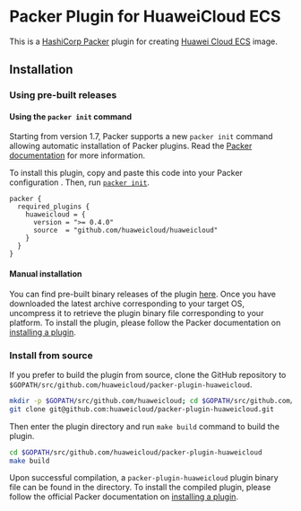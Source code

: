 # Packer Plugin for HuaweiCloud ECS

This is a [HashiCorp Packer](https://www.packer.io/) plugin for creating [Huawei Cloud ECS](https://www.huaweicloud.com/) image.

## Installation

### Using pre-built releases

#### Using the `packer init` command

Starting from version 1.7, Packer supports a new `packer init` command allowing
automatic installation of Packer plugins. Read the
[Packer documentation](https://www.packer.io/docs/commands/init) for more information.

To install this plugin, copy and paste this code into your Packer configuration .
Then, run [`packer init`](https://www.packer.io/docs/commands/init).

```hcl
packer {
  required_plugins {
    huaweicloud = {
      version = ">= 0.4.0"
      source  = "github.com/huaweicloud/huaweicloud"
    }
  }
}
```

#### Manual installation

You can find pre-built binary releases of the plugin [here](https://github.com/huaweicloud/packer-plugin-huaweicloud/releases).
Once you have downloaded the latest archive corresponding to your target OS,
uncompress it to retrieve the plugin binary file corresponding to your platform.
To install the plugin, please follow the Packer documentation on
[installing a plugin](https://www.packer.io/docs/extending/plugins/#installing-plugins).

### Install from source

If you prefer to build the plugin from source, clone the GitHub repository
to `$GOPATH/src/github.com/huaweicloud/packer-plugin-huaweicloud`.

```sh
mkdir -p $GOPATH/src/github.com/huaweicloud; cd $GOPATH/src/github.com/huaweicloud
git clone git@github.com:huaweicloud/packer-plugin-huaweicloud.git
```

Then enter the plugin directory and run `make build` command to build the plugin.

```sh
cd $GOPATH/src/github.com/huaweicloud/packer-plugin-huaweicloud
make build
```

Upon successful compilation, a `packer-plugin-huaweicloud` plugin binary file
can be found in the directory. To install the compiled plugin, please follow the
official Packer documentation on [installing a plugin](https://www.packer.io/docs/extending/plugins/#installing-plugins).
